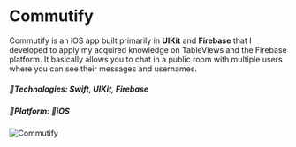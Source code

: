 # Commutify
Commutify is an iOS app built primarily in **UIKit** and **Firebase** that I developed to apply my acquired knowledge on TableViews and the Firebase platform. It basically allows you to chat in a public room with multiple users where you can see their messages and usernames.

##### 🔨Technologies: Swift, UIKit, Firebase
##### 🚀Platform: 📱iOS

![Commutify](https://i.imgur.com/YlcVJaI.png)
